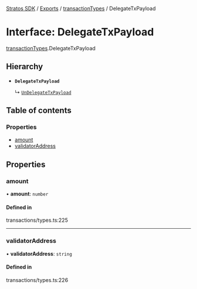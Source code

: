 [Stratos SDK](../README.md) / [Exports](../modules.md) / [transactionTypes](../modules/transactionTypes.md) / DelegateTxPayload

# Interface: DelegateTxPayload

[transactionTypes](../modules/transactionTypes.md).DelegateTxPayload

## Hierarchy

- **`DelegateTxPayload`**

  ↳ [`UnDelegateTxPayload`](transactionTypes.UnDelegateTxPayload.md)

## Table of contents

### Properties

- [amount](transactionTypes.DelegateTxPayload.md#amount)
- [validatorAddress](transactionTypes.DelegateTxPayload.md#validatoraddress)

## Properties

### amount

• **amount**: `number`

#### Defined in

transactions/types.ts:225

___

### validatorAddress

• **validatorAddress**: `string`

#### Defined in

transactions/types.ts:226
